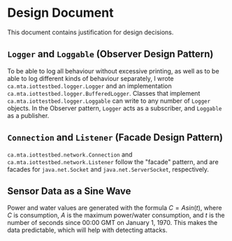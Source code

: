 # Design Document

This document contains justification for design decisions.

## `Logger` and `Loggable` (Observer Design Pattern)

To be able to log all behaviour without excessive printing, as well as to be able to log different kinds of behaviour separately, I wrote `ca.mta.iottestbed.logger.Logger` and an implementation `ca.mta.iottestbed.logger.BufferedLogger`. Classes that implement `ca.mta.iottestbed.logger.Loggable` can write to any number of `Logger` objects. In the Observer
pattern, `Logger` acts as a subscriber, and `Loggable` as a publisher.

## `Connection` and `Listener` (Facade Design Pattern)

`ca.mta.iottestbed.network.Connection` and `ca.mta.iottestbed.network.Listener` follow the "facade" pattern, and are facades for `java.net.Socket` and `java.net.ServerSocket`, respectively.

## Sensor Data as a Sine Wave

Power and water values are generated with the formula $C = Asin(t)$, where $C$ is consumption, $A$ is the maximum power/water consumption, and $t$ is the number of seconds since 00:00 GMT on January 1, 1970. This makes the data predictable, which will help with detecting attacks. 